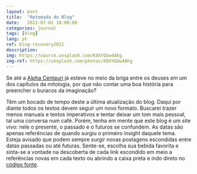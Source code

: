 ```yaml
---
layout: post
title:  "Retomada do Blog"
date:   2021-07-01 18:00:00
categories: journal
tags: [blog]
lang: pt
ref: blog-recovery2021
description: 
img: https://source.unsplash.com/K8XYGbw4Ahg
img-ref: https://unsplash.com/photos/K8XYGbw4Ahg
---
```


Se até a [Alpha Centauri](https://pt.wikipedia.org/wiki/Alpha_Centauri) já esteve no meio da briga entre os deuses em um dos capítulos da mitologia, por que não contar uma boa história para preencher o buracos da imaginação?

Têm um bocado de tempo deste a última atualização do blog. Daqui por diante todos os textos devem seguir um novo formato. Buscarei trazer menos manuais e textos imperativos e tentar deixar um tom mais pessoal, tal uma conversa num café. Porém, tenha em mente que este blog é um site vivo: nele o presente, o passado e o futuros se confundem. As datas são apenas referências de quando surgiu o primeiro insight daquele tema. Esteja avisado que podem sempre surgir novas postagens escondidas entre datas passadas ou até futuras. Sente-se, escolha sua bebida favorita e sinta-se a vontade na descoberta de cada link escondido em meio a referências novas em cada texto ou abrindo a caixa preta e indo direto no [código fonte](https://github.com/akafael/akafael.github.io).


